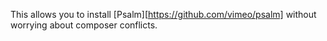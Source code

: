 This allows you to install [Psalm][https://github.com/vimeo/psalm] without worrying about composer conflicts.
